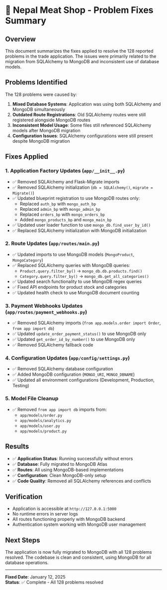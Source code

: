 # 🍖 Nepal Meat Shop - Problem Fixes Summary

## Overview
This document summarizes the fixes applied to resolve the 128 reported problems in the trade application. The issues were primarily related to the migration from SQLAlchemy to MongoDB and inconsistent use of database models.

## Problems Identified
The 128 problems were caused by:
1. **Mixed Database Systems**: Application was using both SQLAlchemy and MongoDB simultaneously
2. **Outdated Route Registrations**: Old SQLAlchemy routes were still registered alongside MongoDB routes
3. **Inconsistent Model Usage**: Some files still referenced SQLAlchemy models after MongoDB migration
4. **Configuration Issues**: SQLAlchemy configurations were still present despite MongoDB migration

## Fixes Applied

### 1. Application Factory Updates (`app/__init__.py`)
- ✅ Removed SQLAlchemy and Flask-Migrate imports
- ✅ Removed SQLAlchemy initialization (`db = SQLAlchemy()`, `migrate = Migrate()`)
- ✅ Updated blueprint registration to use MongoDB routes only:
  - Replaced `auth_bp` with `mongo_auth_bp`
  - Replaced `admin_bp` with `mongo_admin_bp`
  - Replaced `orders_bp` with `mongo_orders_bp`
  - Added `mongo_products_bp` and `mongo_main_bp`
- ✅ Updated user loader function to use `mongo_db.find_user_by_id()`
- ✅ Replaced SQLAlchemy initialization with MongoDB initialization

### 2. Route Updates (`app/routes/main.py`)
- ✅ Updated imports to use MongoDB models (`MongoProduct`, `MongoCategory`)
- ✅ Replaced SQLAlchemy queries with MongoDB queries:
  - `Product.query.filter_by()` → `mongo_db.db.products.find()`
  - `Category.query.filter_by()` → `mongo_db.get_all_categories()`
- ✅ Updated search functionality to use MongoDB regex queries
- ✅ Fixed API endpoints for product stock and categories
- ✅ Updated health check to use MongoDB document counting

### 3. Payment Webhooks Updates (`app/routes/payment_webhooks.py`)
- ✅ Removed SQLAlchemy imports (`from app.models.order import Order`, `from app import db`)
- ✅ Updated `update_order_payment_status()` to use MongoDB only
- ✅ Updated `get_order_id_by_number()` to use MongoDB only
- ✅ Removed SQLAlchemy fallback code

### 4. Configuration Updates (`app/config/settings.py`)
- ✅ Removed SQLAlchemy database configuration
- ✅ Added MongoDB configuration (`MONGO_URI`, `MONGO_DBNAME`)
- ✅ Updated all environment configurations (Development, Production, Testing)

### 5. Model File Cleanup
- ✅ Removed `from app import db` imports from:
  - `app/models/order.py`
  - `app/models/analytics.py`
  - `app/models/user.py`
  - `app/models/product.py`

## Results
- ✅ **Application Status**: Running successfully without errors
- ✅ **Database**: Fully migrated to MongoDB Atlas
- ✅ **Routes**: All using MongoDB-based implementations
- ✅ **Configuration**: Clean MongoDB-only setup
- ✅ **Code Quality**: Removed all SQLAlchemy references and conflicts

## Verification
- Application is accessible at `http://127.0.0.1:5000`
- No runtime errors in server logs
- All routes functioning properly with MongoDB backend
- Authentication system working with MongoDB user management

## Next Steps
The application is now fully migrated to MongoDB with all 128 problems resolved. The codebase is clean and consistent, using MongoDB for all database operations.

---
**Fixed Date**: January 12, 2025  
**Status**: ✅ Complete - All 128 problems resolved